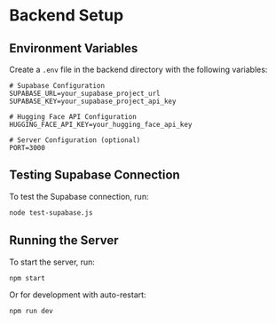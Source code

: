 # Backend Setup

## Environment Variables

Create a `.env` file in the backend directory with the following variables:

```env
# Supabase Configuration
SUPABASE_URL=your_supabase_project_url
SUPABASE_KEY=your_supabase_project_api_key

# Hugging Face API Configuration
HUGGING_FACE_API_KEY=your_hugging_face_api_key

# Server Configuration (optional)
PORT=3000
```

## Testing Supabase Connection

To test the Supabase connection, run:

```bash
node test-supabase.js
```

## Running the Server

To start the server, run:

```bash
npm start
```

Or for development with auto-restart:

```bash
npm run dev
